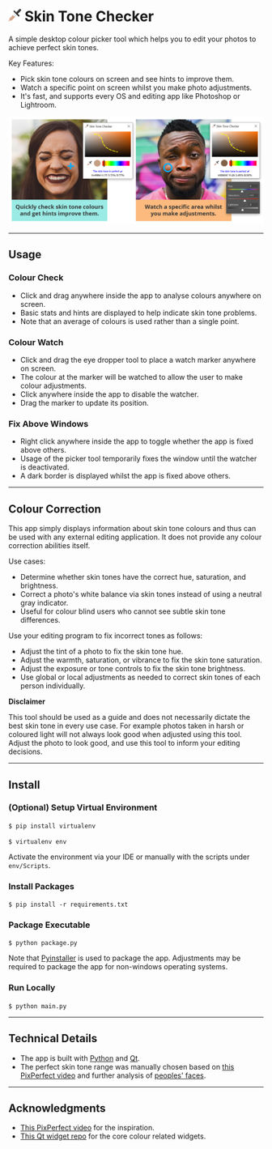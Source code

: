 # ![Icon](https://raw.githubusercontent.com/kangabru/skin-tone-checker/assets/readme/logo.png) Skin Tone Checker

A simple desktop colour picker tool which helps you to edit your photos to achieve perfect skin tones.

Key Features:
- Pick skin tone colours on screen and see hints to improve them.
- Watch a specific point on screen whilst you make photo adjustments.
- It's fast, and supports every OS and editing app like Photoshop or Lightroom.

![Banner Image](https://raw.githubusercontent.com/kangabru/skin-tone-checker/assets/readme/banner.jpg)

---

## Usage

### Colour Check
- Click and drag anywhere inside the app to analyse colours anywhere on screen.
- Basic stats and hints are displayed to help indicate skin tone problems.
- Note that an average of colours is used rather than a single point.

### Colour Watch
- Click and drag the eye dropper tool to place a watch marker anywhere on screen.
- The colour at the marker will be watched to allow the user to make colour adjustments.
- Click anywhere inside the app to disable the watcher.
- Drag the marker to update its position.

### Fix Above Windows
- Right click anywhere inside the app to toggle whether the app is fixed above others.
- Usage of the picker tool temporarily fixes the window until the watcher is deactivated.
- A dark border is displayed whilst the app is fixed above others.

---

## Colour Correction

This app simply displays information about skin tone colours and thus can be used with any external editing application. It does not provide any colour correction abilities itself.

Use cases:
- Determine whether skin tones have the correct hue, saturation, and brightness.
- Correct a photo's white balance via skin tones instead of using a neutral gray indicator.
- Useful for colour blind users who cannot see subtle skin tone differences.

Use your editing program to fix incorrect tones as follows:
- Adjust the tint of a photo to fix the skin tone hue.
- Adjust the warmth, saturation, or vibrance to fix the skin tone saturation.
- Adjust the exposure or tone controls to fix the skin tone brightness.
- Use global or local adjustments as needed to correct skin tones of each person individually.

**Disclaimer**

This tool should be used as a guide and does not necessarily dictate the best skin tone in every use case. For example photos taken in harsh or coloured light will not always look good when adjusted using this tool. Adjust the photo to look good, and use this tool to inform your editing decisions.

---

## Install

### (Optional) Setup Virtual Environment

`$ pip install virtualenv`

`$ virtualenv env`

Activate the environment via your IDE or manually with the scripts under `env/Scripts`.

### Install Packages

`$ pip install -r requirements.txt`

### Package Executable

`$ python package.py`

Note that [Pyinstaller](https://pyinstaller.readthedocs.io/en/stable/) is used to package the app. Adjustments may be required to package the app for non-windows operating systems.

### Run Locally

`$ python main.py`

---

## Technical Details

- The app is built with [Python](https://www.python.org/downloads/) and [Qt](https://pyqt5.com).
- The perfect skin tone range was manually chosen based on [this PixPerfect video](https://www.youtube.com/watch?v=Wvr8LCSuFjE) and further analysis of [peoples' faces](http://vis-www.cs.umass.edu/lfw/alpha_all_30.html).

---

## Acknowledgments

- [This PixPerfect video](https://www.youtube.com/watch?v=Wvr8LCSuFjE) for the inspiration.
- [This Qt widget repo](https://github.com/PyQt5/CustomWidgets) for the core colour related widgets.